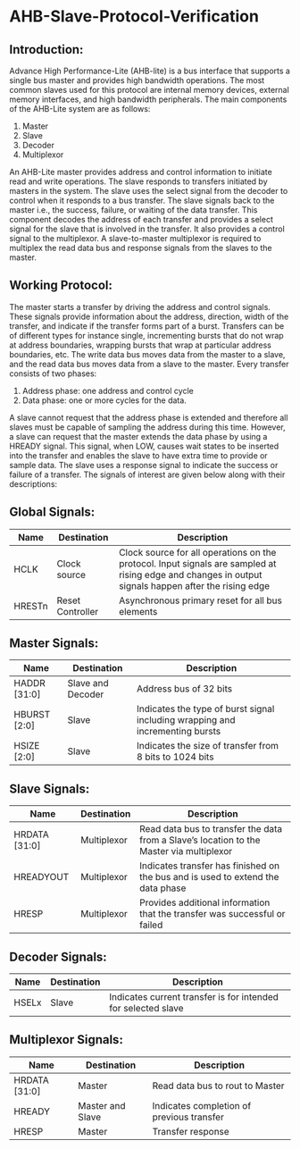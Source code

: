 # AHB-Slave-Protocol-Verification

## Introduction:
Advance High Performance-Lite (AHB-lite) is a bus interface that supports a single bus master and provides high bandwidth operations. The most common slaves used for this protocol are internal memory devices, external memory interfaces, and high bandwidth peripherals. The main components of the AHB-Lite system are as follows:
1) Master
2) Slave
3) Decoder
4) Multiplexor

An AHB-Lite master provides address and control information to initiate read and write operations. The slave responds to transfers initiated by masters in the system. The slave uses the select signal from the decoder to control when it responds to a bus transfer. The slave signals back to the master i.e., the success, failure, or waiting of the data transfer. This component decodes the address of each transfer and provides a select signal for the slave that is involved in the transfer. It also provides a control signal to the multiplexor. A slave-to-master multiplexor is required to multiplex the read data bus and response signals from the slaves to the master.

## Working Protocol:
The master starts a transfer by driving the address and control signals. These signals
provide information about the address, direction, width of the transfer, and indicate if
the transfer forms part of a burst. Transfers can be of different types for instance single, incrementing bursts that do not wrap at address boundaries, wrapping bursts that wrap at particular address boundaries, etc. The write data bus moves data from the master to a slave, and the read data bus moves data from a slave to the master.
Every transfer consists of two phases:
1) Address phase: one address and control cycle
2) Data phase: one or more cycles for the data.

A slave cannot request that the address phase is extended and therefore all slaves must be capable of sampling the address during this time. However, a slave can request that the master extends the data phase by using a HREADY signal. This signal, when LOW, causes wait states to be inserted into the transfer and enables the slave to have extra time to provide or sample data. The slave uses a response signal to indicate the success or failure of a transfer. The signals of interest are given below along with their descriptions:

## Global Signals:

| **Name**          | **Destination**             | **Description**                                                                                                                                                   |
|---------------|-------------------------|---------------------------------------------------------------------------------------------------------------------------------------------------------------|
|     HCLK      |     Clock source        |     Clock source for all operations on the protocol. Input signals are sampled at rising edge and changes in output signals happen   after the rising edge    |
|     HRESTn    |     Reset Controller    |     Asynchronous primary reset for all bus elements                                                                                                           |


## Master Signals: 

| **Name**                | **Destination**               | **Description**                                                                             |
|---------------------|---------------------------|-----------------------------------------------------------------------------------------|
|     HADDR [31:0]    |     Slave and Decoder     |     Address bus of 32 bits                                                              |
|     HBURST [2:0]    |     Slave                 |     Indicates the type of burst signal including   wrapping and incrementing bursts     |
|     HSIZE [2:0]     |     Slave                 |     Indicates the size of transfer from 8 bits to 1024   bits                           |


## Slave Signals: 

| **Name**                 | **Destination**         | **Description**                                                                                       | 
|----------------------|---------------------|---------------------------------------------------------------------------------------------------|
|     HRDATA [31:0]    |     Multiplexor     |     Read data bus to transfer the data from a Slave’s   location to the Master via multiplexor    |   
|     HREADYOUT        |     Multiplexor     |     Indicates transfer has finished on the bus and is   used to extend the data phase             |  
|     HRESP            |     Multiplexor     |     Provides additional information that the transfer   was successful or failed                  |


## Decoder Signals: 

| **Name**                                                              | **Destination**  | **Description**                                                            | 
|-------------------------------------------------------------------|--------------|------------------------------------------------------------------------|
|     HSELx                                                         |     Slave    |     Indicates current transfer is for intended for   selected slave    |

## Multiplexor Signals:

| **Name**                 | **Destination**             | **Description**                                      | 
|----------------------|-------------------------|--------------------------------------------------|
|     HRDATA [31:0]    |     Master              |     Read data bus to rout to Master              |
|     HREADY           |     Master and Slave    |     Indicates completion of previous transfer    |
|     HRESP            |     Master              |     Transfer response                            |
